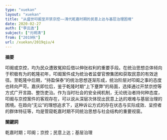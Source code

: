 ```yaml
---
type: "xuekan"
layout: "xuekan"
title: "从盛世叩阍至开禁京控——清代乾嘉时期的民意上达与基层治理困境"
date: 2020-02-27
auth: ["李云逸"]
subject: ["元明清"]
from: ["2019秋"]
url: /xuekan/2019qiu/4
---
```


**摘要**      

叩阍或京控，均为民众遭致冤抑后借以伸张权利的重要手段。在统治思想总体倾向于积极有为的乾隆初年，叩阍案件成为统治者监督官僚集团和获取民意的有效途径。至乾隆中后期，“持盈保泰”的统治思想逐渐形成，统治阶层对叩阍之事的态度也转向严苛。嘉庆即位后，鉴于乾隆时期“上下壅弊”的局面，选择通过开禁京控等方式广开言路、整饬吏治。作为当时社会的安全阀机制，无论统治者持何种态度，叩阍与京控案件的客观存在，可以说从深层次体现出民意上达的艰难与基层治理的困境。在趋向“无讼”的理想追求下，这种诉讼方式的存在状态与实际成效、呈控者的群体特征等，均是管窥乾嘉时期不同统治思想与社会结构的重要视窗。

**關鍵詞**

乾嘉时期；叩阍；京控；民意上达；基层治理
